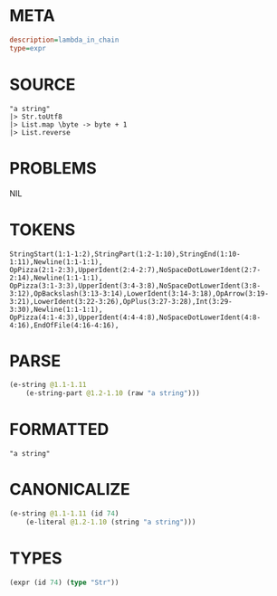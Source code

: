 # META
~~~ini
description=lambda_in_chain
type=expr
~~~
# SOURCE
~~~roc
"a string"
|> Str.toUtf8
|> List.map \byte -> byte + 1
|> List.reverse
~~~
# PROBLEMS
NIL
# TOKENS
~~~zig
StringStart(1:1-1:2),StringPart(1:2-1:10),StringEnd(1:10-1:11),Newline(1:1-1:1),
OpPizza(2:1-2:3),UpperIdent(2:4-2:7),NoSpaceDotLowerIdent(2:7-2:14),Newline(1:1-1:1),
OpPizza(3:1-3:3),UpperIdent(3:4-3:8),NoSpaceDotLowerIdent(3:8-3:12),OpBackslash(3:13-3:14),LowerIdent(3:14-3:18),OpArrow(3:19-3:21),LowerIdent(3:22-3:26),OpPlus(3:27-3:28),Int(3:29-3:30),Newline(1:1-1:1),
OpPizza(4:1-4:3),UpperIdent(4:4-4:8),NoSpaceDotLowerIdent(4:8-4:16),EndOfFile(4:16-4:16),
~~~
# PARSE
~~~clojure
(e-string @1.1-1.11
	(e-string-part @1.2-1.10 (raw "a string")))
~~~
# FORMATTED
~~~roc
"a string"
~~~
# CANONICALIZE
~~~clojure
(e-string @1.1-1.11 (id 74)
	(e-literal @1.2-1.10 (string "a string")))
~~~
# TYPES
~~~clojure
(expr (id 74) (type "Str"))
~~~
